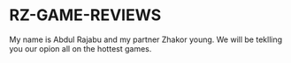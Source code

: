 # RZ-GAME-REVIEWS
My name is Abdul Rajabu and my partner Zhakor young. We will be teklling you our opion all on the hottest games.
